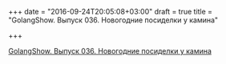 +++
date = "2016-09-24T20:05:08+03:00"
draft = true
title = "GolangShow. Выпуск 036. Новогодние посиделки у камина"

+++

<p><a href="http://golangshow.com/episode/2015/12-29-036/">GolangShow. Выпуск 036. Новогодние посиделки у камина</a></p>
